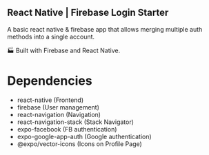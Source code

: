 ## React Native | Firebase Login Starter

A basic react native & firebase app that allows merging multiple auth methods into a single account.

:factory: Built with Firebase and React Native.

# Dependencies

* react-native (Frontend)
* firebase (User management)
* react-navigation (Navigation)
* react-navigation-stack (Stack Navigator)
* expo-facebook (FB authentication)
* expo-google-app-auth (Google authentication)
* @expo/vector-icons (Icons on Profile Page)












